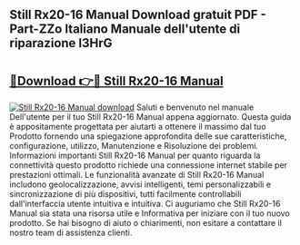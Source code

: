 ## Still Rx20-16 Manual Download gratuit PDF - Part-ZZo Italiano Manuale dell'utente di riparazione l3HrG

# <h2><a href="http://dfbdpm.blite.top/?on=Still+Rx20-16+Manual">🔗Download 👉🔴 Still Rx20-16 Manual</a></h2>

[![Still Rx20-16 Manual download](https://i.imgur.com/lujVjoI.png)](http://dfbdpm.blite.top/?on=Still+Rx20-16+Manual)
Saluti e benvenuto nel manuale Dell'utente per il tuo Still Rx20-16 Manual appena aggiornato. Questa guida è appositamente progettata per aiutarti a ottenere il massimo dal tuo Prodotto fornendo una spiegazione approfondita delle sue caratteristiche, configurazione, utilizzo, Manutenzione e Risoluzione dei problemi. Informazioni importanti Still Rx20-16 Manual per quanto riguarda la connettività questo prodotto richiede una connessione internet stabile per prestazioni ottimali. Le funzionalità avanzate di Still Rx20-16 Manual includono geolocalizzazione, avvisi intelligenti, temi personalizzabili e sincronizzazione di più dispositivi, tutti facilmente controllabili dall'interfaccia utente intuitiva e intuitiva. Ci auguriamo che Still Rx20-16 Manual sia stata una risorsa utile e Informativa per iniziare con il tuo nuovo prodotto. Se hai bisogno di aiuto o chiarimenti, non esitare a contattare il nostro team di assistenza clienti.
